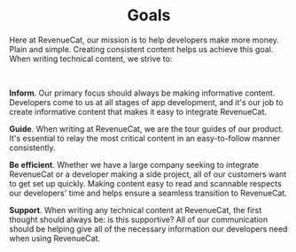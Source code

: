 # <div align='center'> Goals
Here at RevenueCat, our mission is to help developers make more money. Plain and simple. Creating consistent content helps us achieve this goal. When writing technical content, we strive to:

 <br/>
  
**Inform**. Our primary focus should always be making informative content. Developers come to us at all stages of app development, and it's our job to create informative content that makes it easy to integrate RevenueCat.

**Guide**. When writing at RevenueCat, we are the tour guides of our product. It's essential to relay the most critical content in an easy-to-follow manner consistently.  

**Be efficient**. Whether we have a large company seeking to integrate RevenueCat or a developer making a side project, all of our customers want to get set up quickly. Making content easy to read and scannable respects our developers' time and helps ensure a seamless transition to RevenueCat.


**Support**. When writing any technical content at RevenueCat, the first thought should always be: is this supportive? All of our communication should be helping give all of the necessary information our developers need when using RevenueCat. 
